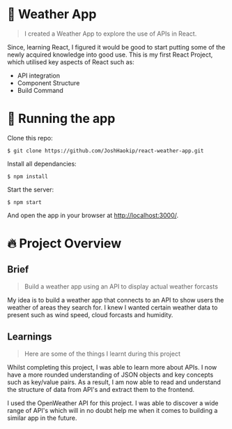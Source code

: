 # :closed_umbrella: Weather App

> I created a Weather App to explore the use of APIs in React.

Since, learning React, I figured it would be good to start putting some of the newly acquired knowledge into good use. This is my first React Project, which utilised key aspects of React such as:

- API integration
- Component Structure
- Build Command

# :running: Running the app

Clone this repo:

```
$ git clone https://github.com/JoshHaokip/react-weather-app.git

```

Install all dependancies:

```
$ npm install
```

Start the server:

```
$ npm start
```

And open the app in your browser at <http://localhost:3000/>.

# :fire: Project Overview

## Brief

> Build a weather app using an API to display actual weather forcasts

My idea is to build a weather app that connects to an API to show users the weather of areas they search for. I knew I wanted certain weather data to present such as wind speed, cloud forcasts and humidity.

## Learnings

> Here are some of the things I learnt during this project

Whilst completing this project, I was able to learn more about APIs. I now have a more rounded understanding of JSON objects and key concepts such as key/value pairs. As a result, I am now able to read and understand the structure of data from API's and extract them to the frontend.

I used the OpenWeather API for this project. I was able to discover a wide range of API's which will in no doubt help me when it comes to building a similar app in the future.
